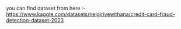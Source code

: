 you can find dataset from here :- 
https://www.kaggle.com/datasets/nelgiriyewithana/credit-card-fraud-detection-dataset-2023
